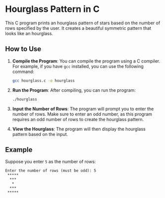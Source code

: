 # Hourglass Pattern in C

This C program prints an hourglass pattern of stars based on the number of rows specified by the user. It creates a beautiful symmetric pattern that looks like an hourglass.

## How to Use

1. **Compile the Program**: You can compile the program using a C compiler. For example, if you have `gcc` installed, you can use the following command:

    ```sh
    gcc hourglass.c -o hourglass
    ```

2. **Run the Program**: After compiling, you can run the program:

    ```sh
    ./hourglass
    ```

3. **Input the Number of Rows**: The program will prompt you to enter the number of rows. Make sure to enter an odd number, as this program requires an odd number of rows to create the hourglass pattern.

4. **View the Hourglass**: The program will then display the hourglass pattern based on the input.

## Example

Suppose you enter `5` as the number of rows:

```plaintext
Enter the number of rows (must be odd): 5
 *****
  ***
   *
  ***
 *****
